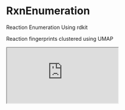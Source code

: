 # RxnEnumeration
Reaction Enumeration Using rdkit

Reaction fingerprints clustered using UMAP
 <iframe src="https://truman-xu.github.io/RxnEnumeration/" title="UMAP of Reaction Fingerprints"></iframe> 

